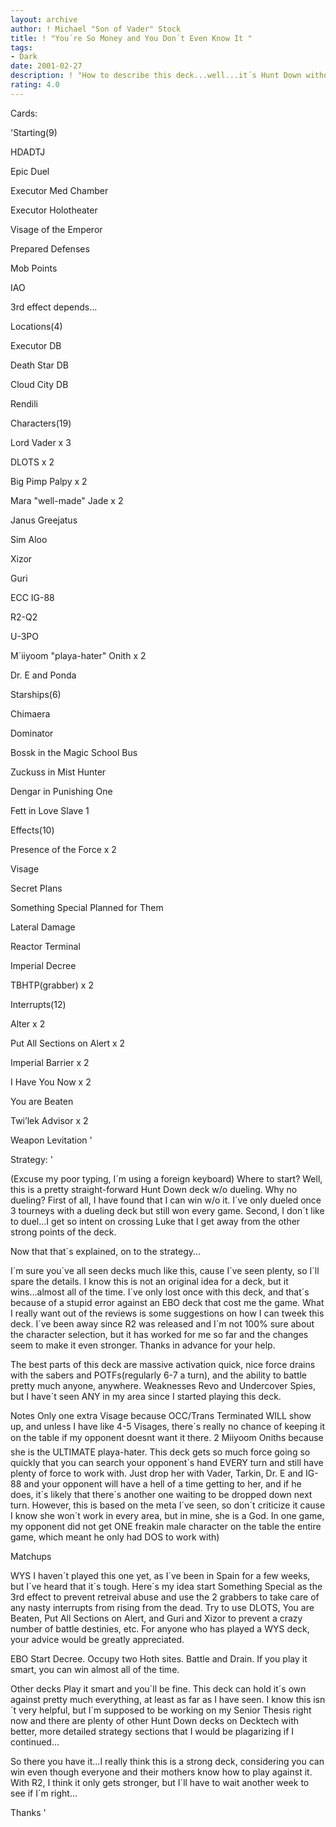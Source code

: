 ```yaml
---
layout: archive
author: ! Michael "Son of Vader" Stock
title: ! "You´re So Money and You Don´t Even Know It "
tags:
- Dark
date: 2001-02-27
description: ! "How to describe this deck...well...it´s Hunt Down without dueling...´nuf said."
rating: 4.0
---
```

Cards: 

'Starting(9)

HDADTJ

Epic Duel

Executor Med Chamber

Executor Holotheater

Visage of the Emperor

Prepared Defenses

Mob Points

IAO

3rd effect depends...


Locations(4)

Executor DB

Death Star DB

Cloud City DB

Rendili


Characters(19)

Lord Vader x 3

DLOTS x 2

Big Pimp Palpy x 2

Mara "well-made" Jade x 2

Janus Greejatus

Sim Aloo

Xizor

Guri

ECC IG-88

R2-Q2

U-3PO

M´iiyoom "playa-hater" Onith x 2

Dr. E and Ponda


Starships(6)

Chimaera

Dominator

Bossk in the Magic School Bus

Zuckuss in Mist Hunter

Dengar in Punishing One

Fett in Love Slave 1


Effects(10)

Presence of the Force x 2

Visage 

Secret Plans

Something Special Planned for Them

Lateral Damage

Reactor Terminal

Imperial Decree

TBHTP(grabber) x 2


Interrupts(12)

Alter x 2

Put All Sections on Alert x 2

Imperial Barrier x 2

I Have You Now x 2

You are Beaten

Twi’lek Advisor x 2

Weapon Levitation '

Strategy: '

(Excuse my poor typing, I´m using a foreign keyboard) Where to start?  Well, this is a pretty straight-forward Hunt Down deck w/o dueling.  Why no dueling?  First of all, I have found that I can win w/o it.  I´ve only dueled once 3 tourneys with a dueling deck but still won every game.  Second, I don´t like to duel...I get so intent on crossing Luke that I get away from the other strong points of the deck.  

Now that that´s explained, on to the strategy...


I´m sure you´ve all seen decks much like this, cause I´ve seen plenty, so I´ll spare the details.  I know this is not an original idea for a deck, but it wins...almost all of the time.  I´ve only lost once with this deck, and that´s because of a stupid error against an EBO deck that cost me the game.  What I really want out of the reviews is some suggestions on how I can tweek this deck.  I´ve been away since R2 was released and I´m not 100% sure about the character selection, but it has worked for me so far and the changes seem to make it even stronger.  Thanks in advance for your help.


The best parts of this deck are massive activation quick, nice force drains with the sabers and POTFs(regularly 6-7 a turn), and the ability to battle pretty much anyone, anywhere.  Weaknesses Revo and Undercover Spies, but I have´t seen ANY in my area since I started playing this deck.


Notes  Only one extra Visage because OCC/Trans Terminated WILL show up, and unless I have like 4-5 Visages, there´s really no chance of keeping it on the table if my opponent doesnt want it there.  2 Miiyoom Oniths because she is the ULTIMATE playa-hater.  This deck gets so much force going so quickly that you can search your opponent´s hand EVERY turn and still have plenty of force to work with.  Just drop her with Vader, Tarkin, Dr. E  and IG-88 and your opponent will have a hell of a time getting to her, and if he does, it´s likely that there´s another one waiting to be dropped down next turn.  However, this is based on the meta I´ve seen, so don´t criticize it cause I know she won´t work in every area, but in mine, she is a God.  In one game, my opponent did not get ONE freakin male character on the table the entire game, which meant he only had DOS to work with)



Matchups


WYS  I haven´t played this one yet, as I´ve been in Spain for a few weeks, but I´ve heard that it´s tough.  Here´s my idea  start Something Special as the 3rd effect to prevent retreival abuse and use the 2 grabbers to take care of any nasty interrupts from rising from the dead.  Try to use DLOTS, You are Beaten, Put All Sections on Alert, and Guri and Xizor to prevent a crazy number of battle destinies, etc.  For anyone who has played a WYS deck, your advice would be greatly appreciated.


EBO  Start Decree.  Occupy two Hoth sites.  Battle and Drain.  If you play it smart, you can win almost all of the time.


Other decks Play it smart and you´ll be fine.  This deck can hold it´s own against pretty much everything, at least as far as I have seen.  I know this isn´t very helpful, but I´m supposed to be working on my Senior Thesis right now and there are plenty of other Hunt Down decks on Decktech with better, more detailed strategy sections that I would be plagarizing if I continued...


So there you have it...I really think this is a strong deck, considering you can win even though everyone and their mothers know how to play against it.  With R2, I think it only gets stronger, but I´ll have to wait another week to see if I´m right...


Thanks   '